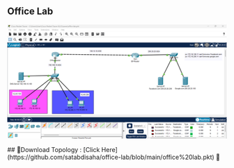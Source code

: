 

## Office Lab

<p align="center">
  <img src="https://github.com/satabdisaha/office-lab/blob/main/Screenshot%202025-04-21%20124444.png" alt="Let's Get Started">
</p>
## 📁Download Topology :   [Click Here](https://github.com/satabdisaha/office-lab/blob/main/office%20lab.pkt)  🔫<br>
